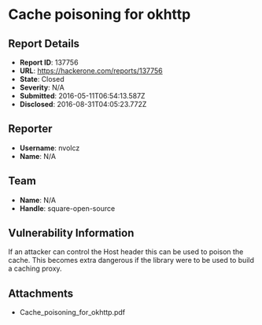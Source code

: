 # Cache poisoning for okhttp 

## Report Details
- **Report ID**: 137756
- **URL**: https://hackerone.com/reports/137756
- **State**: Closed
- **Severity**: N/A
- **Submitted**: 2016-05-11T06:54:13.587Z
- **Disclosed**: 2016-08-31T04:05:23.772Z

## Reporter
- **Username**: nvolcz
- **Name**: N/A

## Team
- **Name**: N/A
- **Handle**: square-open-source

## Vulnerability Information
If an attacker can control the Host header this can be used to poison the cache. This becomes extra dangerous if the library were to be used to build a caching proxy.

## Attachments
- Cache_poisoning_for_okhttp.pdf
